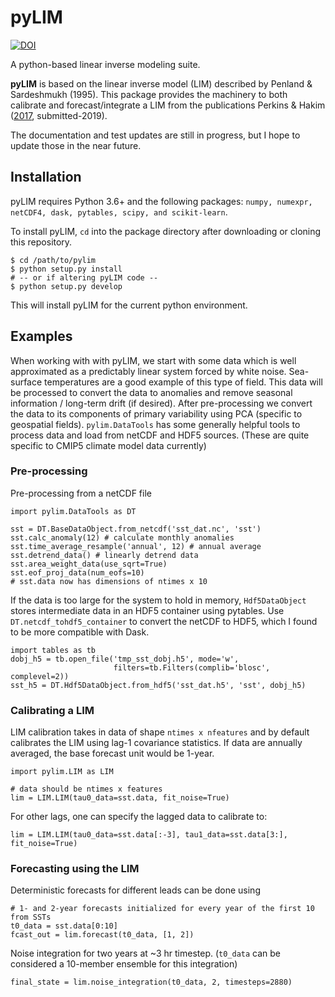 pyLIM
=====
[![DOI](https://zenodo.org/badge/21477157.svg)](https://zenodo.org/badge/latestdoi/21477157)

A python-based linear inverse modeling suite.

**pyLIM** is based on the linear inverse model (LIM) described by Penland & Sardeshmukh (1995).
This package provides the machinery to both calibrate and forecast/integrate a LIM from the
publications Perkins & Hakim ([2017](http://dx.doi.org/10.5194/cp-13-421-2017), submitted-2019).

The documentation and test updates are still in progress, but I hope to update those in the
near future.

## Installation

pyLIM requires Python 3.6+ and the following packages: `numpy, numexpr, netCDF4, dask, pytables,
scipy, and scikit-learn`.

To install pyLIM, `cd` into the package directory after downloading or cloning this repository.

    $ cd /path/to/pylim
    $ python setup.py install
    # -- or if altering pyLIM code --
    $ python setup.py develop

This will install pyLIM for the current python environment.

## Examples

When working with with pyLIM, we start with some data which is
well approximated as a predictably linear system forced by white noise.  Sea-surface temperatures
are a good example of this type of field.  This data will be processed to convert the data to
anomalies and remove seasonal information / long-term drift (if desired).  After pre-processing
we convert the data to its components of primary variability using PCA (specific to geospatial
fields).  `pylim.DataTools` has some generally helpful tools to process data and load from 
netCDF and HDF5 sources. (These are quite specific to CMIP5 climate model data currently)

### Pre-processing
Pre-processing from a netCDF file

    import pylim.DataTools as DT

    sst = DT.BaseDataObject.from_netcdf('sst_dat.nc', 'sst')
    sst.calc_anomaly(12) # calculate monthly anomalies
    sst.time_average_resample('annual', 12) # annual average
    sst.detrend_data() # linearly detrend data
    sst.area_weight_data(use_sqrt=True) 
    sst.eof_proj_data(num_eofs=10)
    # sst.data now has dimensions of ntimes x 10

If the data is too large for the system to hold in memory,  `Hdf5DataObject` stores intermediate data
in an HDF5 container using pytables.  Use `DT.netcdf_tohdf5_container` to convert the netCDF to
HDF5, which I found to be more compatible with Dask.

    import tables as tb 
    dobj_h5 = tb.open_file('tmp_sst_dobj.h5', mode='w',
                           filters=tb.Filters(complib='blosc', complevel=2))
    sst_h5 = DT.Hdf5DataObject.from_hdf5('sst_dat.h5', 'sst', dobj_h5)

### Calibrating a LIM

LIM calibration takes in data of shape `ntimes x nfeatures` and by default calibrates the LIM
using lag-1 covariance statistics.  If data are annually averaged, the base forecast unit
would be 1-year.

    import pylim.LIM as LIM
    
    # data should be ntimes x features
    lim = LIM.LIM(tau0_data=sst.data, fit_noise=True)

For other lags, one can specify the lagged data to calibrate to:

    lim = LIM.LIM(tau0_data=sst.data[:-3], tau1_data=sst.data[3:], fit_noise=True)

### Forecasting using the LIM

Deterministic forecasts for different leads can be done using

    # 1- and 2-year forecasts initialized for every year of the first 10 from SSTs
    t0_data = sst.data[0:10]
    fcast_out = lim.forecast(t0_data, [1, 2])

Noise integration for two years at ~3 hr timestep.  (`t0_data` can be considered a
10-member ensemble for this integration)
   
    final_state = lim.noise_integration(t0_data, 2, timesteps=2880)    

